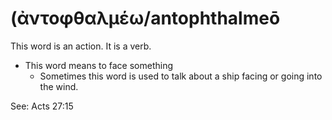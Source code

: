 # (ἀντοφθαλμέω/antophthalmeō 
This word is an action. It is a verb.

* This word means to face something
    * Sometimes this word is used to talk about a ship facing or going into the wind.

See: Acts 27:15
